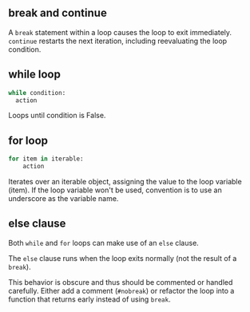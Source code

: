 ## break and continue
A `break` statement within a loop causes the loop to exit immediately.
`continue` restarts the next iteration, including reevaluating the loop condition.

## while loop
```python
while condition:
  action
```

Loops until condition is False.

## for loop
```python
for item in iterable:
	action
```

Iterates over an iterable object, assigning the value to the loop variable (item). If the loop variable won't be used, convention is to use an underscore as the variable name.

## else clause
Both `while` and `for` loops can make use of an `else` clause. 

The `else` clause runs when the loop exits normally (not the result of a `break`). 

This behavior is obscure and thus should be commented or handled carefully. Either add a comment (`#nobreak`) or refactor the loop into a function that returns early instead of using `break`.
